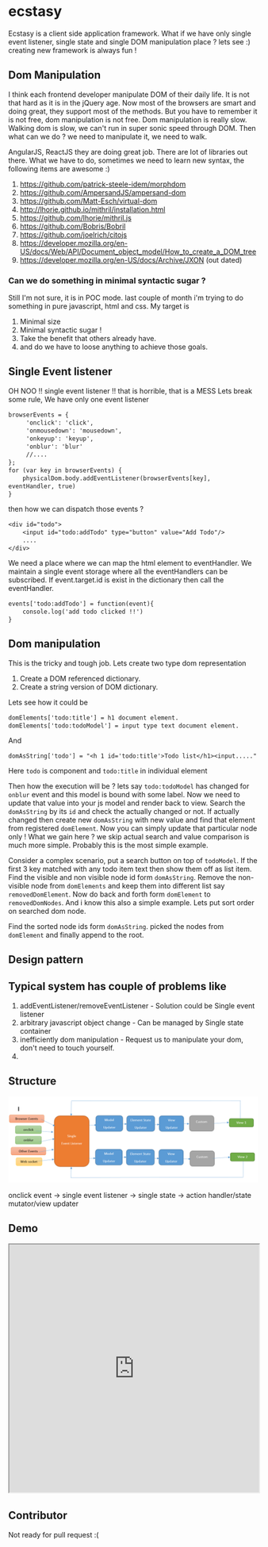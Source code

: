# ecstasy
Ecstasy is a client side application framework. What if we have only single event listener, single state and single DOM manipulation place ? lets see :) 
creating new framework is always fun !

## Dom Manipulation

I think each frontend developer manipulate DOM of their daily life. It is not that hard as it is in the jQuery age.
Now most of the browsers are smart and doing great, they support most of the methods. But you have to remember it is not free, dom manipulation is not free. 
Dom manipulation is really slow. Walking dom is slow, we can't run in super sonic speed through DOM. 
Then what can we do ? we need to manipulate it, we need to walk.

AngularJS, ReactJS they are doing great job. There are lot of libraries out there. What we have to do, sometimes
we need to learn new syntax, the following items are awesome :)
 1. https://github.com/patrick-steele-idem/morphdom
 2. https://github.com/AmpersandJS/ampersand-dom
 3. https://github.com/Matt-Esch/virtual-dom
 4. http://lhorie.github.io/mithril/installation.html
 5. https://github.com/lhorie/mithril.js
 6. https://github.com/Bobris/Bobril
 7. https://github.com/joelrich/citojs
 8. https://developer.mozilla.org/en-US/docs/Web/API/Document_object_model/How_to_create_a_DOM_tree
 9. https://developer.mozilla.org/en-US/docs/Archive/JXON (out dated)

### Can we do something in minimal syntactic sugar ?
 Still I'm not sure, it is in POC mode. last couple of month i'm trying to do something in pure javascript, html and css. My target is
 
  1. Minimal size
  2. Minimal syntactic sugar !
  3. Take the benefit that others already have.
  4. and do we have to loose anything to achieve those goals.
   
## Single Event listener

OH NOO !! single event listener !! that is horrible, that is a MESS
Lets break some rule, We have only one event listener
        
    
    browserEvents = {
         'onclick': 'click',
         'onmousedown': 'mousedown',
         'onkeyup': 'keyup',
         'onblur': 'blur'
         //....
    };
    for (var key in browserEvents) {
        physicalDom.body.addEventListener(browserEvents[key], eventHandler, true)
    }        
    
then how we can dispatch those events ?

    <div id="todo">
        <input id="todo:addTodo" type="button" value="Add Todo"/>
        ....
    </div>
    
We need a place where we can map the html element to eventHandler. We maintain a single event storage where all the eventHandlers can be subscribed.
If event.target.id is exist in the dictionary then call the eventHandler.

    events['todo:addTodo'] = function(event){
        console.log('add todo clicked !!')
    }

## Dom manipulation
This is the tricky and tough job. Lets create two type dom representation
1. Create a DOM referenced dictionary.
2. Create a string version of DOM dictionary.

Lets see how it could be

    domElements['todo:title'] = h1 document element.
    domElements['todo:todoModel'] = input type text document element.

And

    domAsString['todo'] = "<h 1 id='todo:title'>Todo list</h1><input....."

Here `todo` is component and `todo:title` in individual element

Then how the execution will be ?
lets say `todo:todoModel` has changed for `onblur` event and this model is bound with some label. Now we need to
update that value into your js model and render back to view. Search the `domAsString` by its `id` and check the actually
changed or not. If actually changed then create new `domAsString` with new value and find that element from registered
`domElement`. Now you can simply update that particular node only ! What we gain here ? we skip actual search and value comparison
 is much more simple. Probably this is the most simple example.

Consider a complex scenario, put a search button on top of `todoModel`. If the first 3 key matched with any todo
item text then show them off as list item. Find the visible and non visible node id form `domAsString`. Remove the non-visible
node from `domElements` and keep them into different list say `removedDomElement`. Now do back and forth form `domElement` to
`removedDomNodes`. And i know this also a simple example. Lets put sort order on searched dom node.

Find the sorted node ids form `domAsString`. picked the nodes from `domElement` and finally append to the root.

## Design pattern


## Typical system has couple of problems like

1. addEventListener/removeEventListener - Solution could be
    Single event listener
2. arbitrary javascript object change - Can be managed by
    Single state container
3. inefficiently dom manipulation -
    Request us to manipulate your dom, don't need to touch yourself.
4. 
    


## Structure

![bubble flow structure](https://github.com/tasnim-reza/ecstasy/raw/master/site/img/bubble-flow1.png "bubble flow structure")

 onclick event -> single event listener -> single state -> action handler/state mutator/view updater

## Demo
<iframe src="http://embed.plnkr.co/ExSLIWfDivMp2NgUkm6j/" width="100%" height="500px"></iframe>

## Contributor
Not ready for pull request :(



